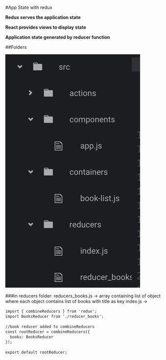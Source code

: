 #App State with redux

__Redux serves the application state__

__React provides views to display state__

__Application state generated by reducer function__

##Folders

![Folder Structure](/images/folders_Structure.png)

###in reducers folder:
reducers_books.js -> array containing list of object where each object contains list of books with title as key
index.js ->
```
import { combineReducers } from 'redux';
import BooksReducer from './reducer_books';

//book reducer added to combineReducers
const rootReducer = combineReducers({
  books: BooksReducer
});

export default rootReducer;
```
